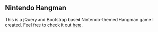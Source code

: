 <html>
<head>
	<title></title>
</head>
<body>
<h2>Nintendo Hangman</h2>
<p>This is a jQuery and Bootstrap based Nintendo-themed Hangman game I created. Feel free to check it out <a href='https://protected-garden-11590.herokuapp.com/' target='_blank'>here</a>.</p>
</body>
</html>